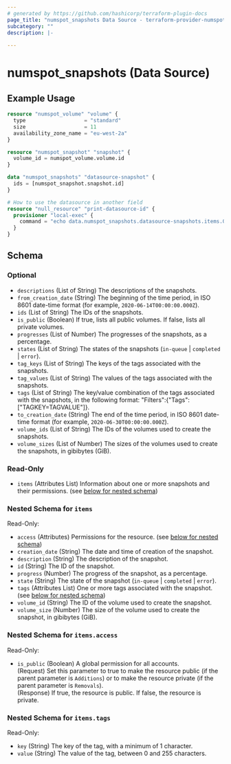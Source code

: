 ```yaml
---
# generated by https://github.com/hashicorp/terraform-plugin-docs
page_title: "numspot_snapshots Data Source - terraform-provider-numspot"
subcategory: ""
description: |-
  
---
```


# numspot_snapshots (Data Source)



## Example Usage

```terraform
resource "numspot_volume" "volume" {
  type                   = "standard"
  size                   = 11
  availability_zone_name = "eu-west-2a"
}

resource "numspot_snapshot" "snapshot" {
  volume_id = numspot_volume.volume.id
}

data "numspot_snapshots" "datasource-snapshot" {
  ids = [numspot_snapshot.snapshot.id]
}

# How to use the datasource in another field
resource "null_resource" "print-datasource-id" {
  provisioner "local-exec" {
    command = "echo data.numspot_snapshots.datasource-snapshots.items.0.id"
  }
}
```

<!-- schema generated by tfplugindocs -->
## Schema

### Optional

- `descriptions` (List of String) The descriptions of the snapshots.
- `from_creation_date` (String) The beginning of the time period, in ISO 8601 date-time format (for example, `2020-06-14T00:00:00.000Z`).
- `ids` (List of String) The IDs of the snapshots.
- `is_public` (Boolean) If true, lists all public volumes. If false, lists all private volumes.
- `progresses` (List of Number) The progresses of the snapshots, as a percentage.
- `states` (List of String) The states of the snapshots (`in-queue` \| `completed` \| `error`).
- `tag_keys` (List of String) The keys of the tags associated with the snapshots.
- `tag_values` (List of String) The values of the tags associated with the snapshots.
- `tags` (List of String) The key/value combination of the tags associated with the snapshots, in the following format: &quot;Filters&quot;:{&quot;Tags&quot;:[&quot;TAGKEY=TAGVALUE&quot;]}.
- `to_creation_date` (String) The end of the time period, in ISO 8601 date-time format (for example, `2020-06-30T00:00:00.000Z`).
- `volume_ids` (List of String) The IDs of the volumes used to create the snapshots.
- `volume_sizes` (List of Number) The sizes of the volumes used to create the snapshots, in gibibytes (GiB).

### Read-Only

- `items` (Attributes List) Information about one or more snapshots and their permissions. (see [below for nested schema](#nestedatt--items))

<a id="nestedatt--items"></a>
### Nested Schema for `items`

Read-Only:

- `access` (Attributes) Permissions for the resource. (see [below for nested schema](#nestedatt--items--access))
- `creation_date` (String) The date and time of creation of the snapshot.
- `description` (String) The description of the snapshot.
- `id` (String) The ID of the snapshot.
- `progress` (Number) The progress of the snapshot, as a percentage.
- `state` (String) The state of the snapshot (`in-queue` \| `completed` \| `error`).
- `tags` (Attributes List) One or more tags associated with the snapshot. (see [below for nested schema](#nestedatt--items--tags))
- `volume_id` (String) The ID of the volume used to create the snapshot.
- `volume_size` (Number) The size of the volume used to create the snapshot, in gibibytes (GiB).

<a id="nestedatt--items--access"></a>
### Nested Schema for `items.access`

Read-Only:

- `is_public` (Boolean) A global permission for all accounts.<br />
(Request) Set this parameter to true to make the resource public (if the parent parameter is `Additions`) or to make the resource private (if the parent parameter is `Removals`).<br />
(Response) If true, the resource is public. If false, the resource is private.


<a id="nestedatt--items--tags"></a>
### Nested Schema for `items.tags`

Read-Only:

- `key` (String) The key of the tag, with a minimum of 1 character.
- `value` (String) The value of the tag, between 0 and 255 characters.
